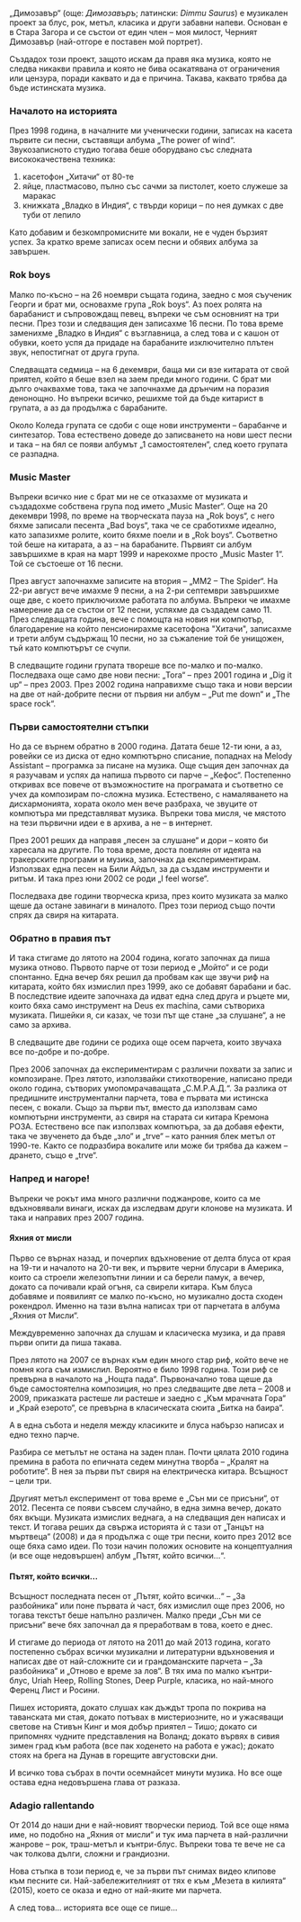 „Димозавър“ (още: *Димозавъръ*; латински: *Dimmu Saurus*) е музикален проект за блус, рок, метъл, класика и други забавни напеви. Основан е в Стара Загора и се състои от един член – моя милост, Черният Димозавър (най-отгоре е поставен мой портрет).

Създадох този проект, защото искам да правя яка музика, която не следва никакви правила и която не бива осакатявана от ограничения или цензура, поради каквато и да е причина. Такава, каквато трябва да бъде истинската музика.

### Началото на историята

През 1998 година, в началните ми ученически години, записах на касета първите си песни, съставящи албума „The power of wind“. Звукозаписното студио тогава беше оборудвано със следната висококачествена техника:

1. касетофон „Хитачи“ от 80-те
2. яйце, пластмасово, пълно със сачми за пистолет, което служеше за маракас
3. книжката „Владко в Индия“, с твърди корици – по нея думках с две туби от лепило

Като добавим и безкомпромисните ми вокали, не е чуден бързият успех. За кратко време записах осем песни и обявих албума за завършен.

### Rok boys

Малко по-късно – на 26 ноември същата година, заедно с моя съученик Георги и брат ми, основахме група „Rok boys“. Аз поех ролята на барабанист и съпровождащ певец, въпреки че съм основният на три песни. През този и следващия ден записахме 16 песни. По това време заменихме „Владко в Индия“ с възглавница, а след това и с кашон от обувки, което успя да придаде на барабаните изключително плътен звук, непостигнат от друга група.

Следващата седмица – на 6 декември, баща ми си взе китарата от свой приятел, който я беше взел на заем преди много години. С брат ми дълго очаквахме това, така че започнахме да дрънчим на поразия денонощно. Но въпреки всичко, решихме той да бъде китарист в групата, а аз да продължа с барабаните.

Около Коледа групата се сдоби с още нови инструменти – барабанче и синтезатор. Това естествено доведе до записването на нови шест песни и така – на бял се появи албумът „1 самостоятелен“, след което групата се разпадна.

### Music Master

Въпреки всичко ние с брат ми не се отказахме от музиката и създадохме собствена група под името „Music Master“. Още на 20 декември 1998, по време на творческата пауза на „Rok boys“, с него бяхме записали песента „Bad boys“, така че се сработихме идеално, като запазихме ролите, които бяхме поели и в „Rok boys“. Съответно той беше на китарата, а аз – на барабаните. Първият си албум завършихме в края на март 1999 и нарекохме просто „Music Master 1“. Той се състоеше от 16 песни.

През август започнахме записите на втория – „MM2 – The Spider“. На 22-ри август вече имахме 9 песни, а на 2-ри септември завършихме още две, с което приключихме работата по албума. Въпреки че имахме намерение да се състои от 12 песни, успяхме да създадем само 11. През следващата година, вече с помощта на новия ни компютър, благодарение на който пенсионирахме касетофона "Хитачи", записахме и трети албум съдържащ 10 песни, но за съжаление той бе унищожен, тъй като компютърът се счупи.

В следващите години групата твореше все по-малко и по-малко. Последваха още само две нови песни: „Tora“ – през 2001 година и „Dig it up“ – през 2003. През 2002 година направихме също така и нови версии на две от най-добрите песни от първия ни албум – „Put me down“ и „The space rock“.

### Първи самостоятелни стъпки

Но да се върнем обратно в 2000 година. Датата беше 12-ти юни, а аз, ровейки се из диска от едно компютърно списание, попаднах на Melody Assistant – програмка за писане на музика. Още същия ден започнах да я разучавам и успях да напиша първото си парче – „Кефос“. Постепенно откривах все повече от възможностите на програмата и съответно се учех да композирам по-сложна музика. Естествено, с намаляването на дисхармонията, хората около мен вече разбраха, че звуците от компютъра ми представляват музика. Въпреки това мисля, че мястото на тези първични идеи е в архива, а не – в интернет.

През 2001 реших да направя „песен за слушане“ и дори – която би харесала на другите. По това време, доста повлиян от идеята на тракерските програми и музика, започнах да експериментирам. Използвах една песен на Били Айдъл, за да създам инструменти и ритъм. И така през юни 2002 се роди „I feel worse“.

Последваха две години творческа криза, през които музиката за малко щеше да остане завинаги в миналото. През този период също почти спрях да свиря на китарата.

### Обратно в правия път

И така стигаме до лятото на 2004 година, когато започнах да пиша музика отново. Първото парче от този период е „Мойто“ и се роди спонтанно. Една вечер бях решил да пробвам как ще звучи риф на китарата, който бях измислил през 1999, ако се добавят барабани и бас. В последствие идеите започнаха да идват една след друга и ръцете ми, които бяха само инструмент на Deus ex machina, сами сътвориха музиката. Пишейки я, си казах, че този път ще стане „за слушане“, а не само за архива.

В следващите две години се родиха още осем парчета, които звучаха все по-добре и по-добре.

През 2006 започнах да експериментирам с различни похвати за запис и композиране. През лятото, използвайки стихотворение, написано преди около година, сътворих умопомрачаващата „С.М.Р.А.Д.“. За разлика от предишните инструментални парчета, това е първата ми истинска песен, с вокали. Също за първи път, вместо да използвам само компютърни инструменти, аз свиря на старата си китара Кремона РОЗА. Естествено все пак използвах компютъра, за да добавя ефекти, така че звученето да бъде „зло“ и „trve“ – като ранния блек метъл от 1990-те. Както се подразбира вокалите или може би трябва да кажем – дрането, също е „trve“.

### Напред и нагоре!

Въпреки че рокът има много различни поджанрове, които са ме вдъхновявали винаги, исках да изследвам други клонове на музиката. И така и направих през 2007 година.

#### Яхния от мисли

Първо се върнах назад, и почерпих вдъхновение от делта блуса от края на 19-ти и началото на 20-ти век, и първите черни блусари в Америка, които са строели железопътни линии и са берели памук, а вечер, докато са почивали край огъня, са свирели китара. Към блуса добавяме и появилият се малко по-късно, но музикално доста сходен рокендрол. Именно на тази вълна написах три от парчетата в албума „Яхния от Мисли“.

Междувременно започнах да слушам и класическа музика, и да правя първи опити да пиша такава.

През лятото на 2007 се върнах към един много стар риф, който вече не помня кога съм измислил. Вероятно е било 1998 година. Този риф се превърна в началото на „Нощта пада“. Първоначално това щеше да бъде самостоятелна композиция, но през следващите две лета – 2008 и 2009, приказката растеше ли растеше и заедно с „Към мрачната Гора“ и „Край езерото“, се превърна в класическата сюита „Битка на баира“.

А в една събота и неделя между класиките и блуса набързо написах и едно техно парче.

Разбира се метълът не остана на заден план. Почти цялата 2010 година премина в работа по епичната седем минутна творба – „Кралят на роботите“. В нея за първи път свиря на електрическа китара. Всъщност – цели три.

Другият метъл експеримент от това време е „Сън ми се присъни“, от 2012. Песента се появи съвсем случайно, в една зимна вечер, докато бях вкъщи. Музиката измислих веднага, а на следващия ден написах и текст. И тогава реших да свържа историята ѝ с тази от „Танцът на мъртвеца“ (2008) и да я продължа с още три песни, които през 2012 все още бяха само идеи. По този начин положих основите на концептуалния (и все още недовършен) албум „Пътят, който всички...“.

#### Пътят, който всички...

Всъщност последната песен от „Пътят, който всички...“ – „За разбойника“ или поне първата ѝ част, бях измислил още през 2006, но тогава текстът беше напълно различен. Малко преди „Сън ми се присъни“ вече бях започнал да я преработвам  в това, което е днес.

И стигаме до периода от лятото на 2011 до май 2013 година, когато постепенно събрах всички музикални и литературни вдъхновения и написах две от най-сложните си и грандоманските парчета – „За разбойника“ и „Отново е време за лов“. В тях има по малко кънтри-блус, Uriah Heep, Rolling Stones, Deep Purple, класика, но най-много Ференц Лист и Росини.

Пишех историята, докато слушах как дъждът тропа по покрива на таванската ми стая, докато потъвах в мистериозните, но и ужасяващи светове на Стивън Кинг и моя добър приятел – Тишо; докато си припомнях чудните представления на Воланд; докато вървях в сивия зимен град към работа (все пак ходенето на работа е ужас); докато стоях на брега на Дунав в горещите августовски дни.

И всичко това събрах в почти осемнайсет минути музика. Но все още остава една недовършена глава от разказа.

### Adagio rallentando

От 2014 до наши дни е най-новият творчески период. Той все още няма име, но подобно на „Яхния от мисли“ и тук има парчета в най-различни жанрове – рок, траш-метъл и кънтри-блус. Въпреки това те вече не са чак толкова дълги, сложни и грандиозни.

Нова стъпка в този период е, че за първи път снимах видео клипове към песните си. Най-забележителният от тях е към „Мезета в килията“ (2015), което се оказа и едно от най-яките ми парчета.

А след това... историята все още се пише...
